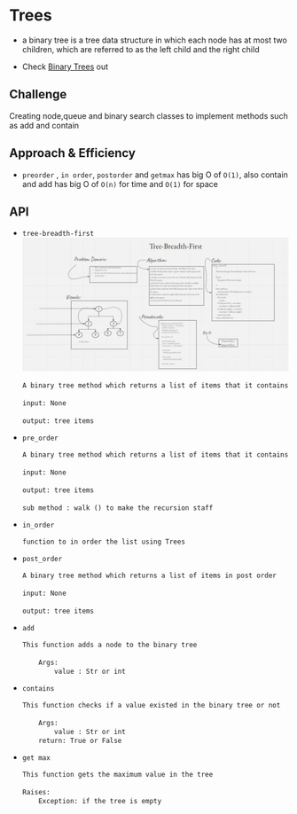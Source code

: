 # Trees
- a binary tree is a tree data structure in which each node has at most two children, which are referred to as the left child and the right child

- Check [Binary Trees](https://github.com/majedalswaeer/data-structures-and-algorithms/tree/trees/python/trees) out

## Challenge
Creating node,queue and binary search classes to implement methods such as add and contain

## Approach & Efficiency
- `preorder` , `in order`, `postorder` and `getmax` has big O of `O(1)`, also contain and add has big O of `O(n)` for time and `O(1)` for space

## API
- `tree-breadth-first`
    ![Breadth First](bfs.PNG)
    ```
    A binary tree method which returns a list of items that it contains

    input: None

    output: tree items
     ```

- `pre_order`

    ```
    A binary tree method which returns a list of items that it contains

    input: None

    output: tree items

    sub method : walk () to make the recursion staff

    ```
- `in_order`
    ```
    function to in order the list using Trees

    ```
- `post_order`

    ```
    A binary tree method which returns a list of items in post order

    input: None

    output: tree items

    ```
- `add`
    ```
    This function adds a node to the binary tree

        Args:
            value : Str or int
    ```
- `contains`
    ```
    This function checks if a value existed in the binary tree or not

        Args:
            value : Str or int
        return: True or False
    ```
- `get max`
    ```
    This function gets the maximum value in the tree

    Raises:
        Exception: if the tree is empty
    ```
